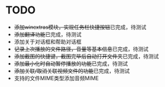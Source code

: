 ﻿# TODO
* ~~添加winextras模块，实现任务栏快捷按钮~~已完成，待测试
* ~~添加翻译功能~~已完成，待测试
* 添加关于对话框和帮助对话框
* ~~记录上次播放的文件路径，音量等基本信息~~已完成，待测试
* ~~添加截图的快捷键，截图完毕后自动打开文件夹~~已完成，待测试
* ~~添加最小化时自动暂停播放的功能~~已完成，待测试
* ~~添加关联/取消关联视频文件的功能~~已完成，待测试
* 支持的文件MIME类型添加音频MIME